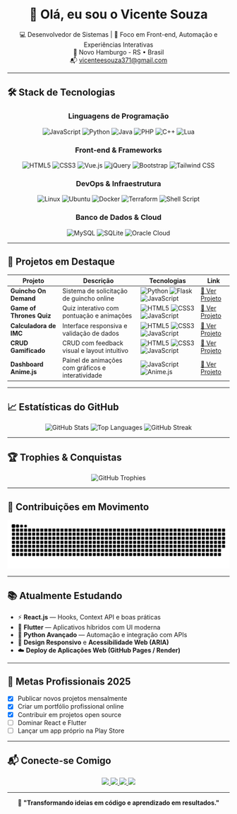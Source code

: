 <h1 align="center">👋 Olá, eu sou o <strong>Vicente Souza</strong></h1>

<p align="center">
  💻 Desenvolvedor de Sistemas | 🎯 Foco em Front-end, Automação e Experiências Interativas  
  <br/>
  📍 Novo Hamburgo - RS • Brasil  
  <br/>
  📬 <a href="mailto:vicenteesouza371@gmail.com">vicenteesouza371@gmail.com</a>
</p>

---

## 🛠️ Stack de Tecnologias

<div align="center">

### **Linguagens de Programação**
![JavaScript](https://img.shields.io/badge/JavaScript-F7DF1E?style=for-the-badge&logo=javascript&logoColor=black)
![Python](https://img.shields.io/badge/Python-3776AB?style=for-the-badge&logo=python&logoColor=white)
![Java](https://img.shields.io/badge/Java-ED8B00?style=for-the-badge&logo=java&logoColor=white)
![PHP](https://img.shields.io/badge/PHP-777BB4?style=for-the-badge&logo=php&logoColor=white)
![C++](https://img.shields.io/badge/C++-00599C?style=for-the-badge&logo=c%2B%2B&logoColor=white)
![Lua](https://img.shields.io/badge/Lua-2C2D72?style=for-the-badge&logo=lua&logoColor=white)

### **Front-end & Frameworks**
![HTML5](https://img.shields.io/badge/HTML5-E34F26?style=for-the-badge&logo=html5&logoColor=white)
![CSS3](https://img.shields.io/badge/CSS3-1572B6?style=for-the-badge&logo=css3&logoColor=white)
![Vue.js](https://img.shields.io/badge/Vue.js-4FC08D?style=for-the-badge&logo=vue.js&logoColor=white)
![jQuery](https://img.shields.io/badge/jQuery-0769AD?style=for-the-badge&logo=jquery&logoColor=white)
![Bootstrap](https://img.shields.io/badge/Bootstrap-7952B3?style=for-the-badge&logo=bootstrap&logoColor=white)
![Tailwind CSS](https://img.shields.io/badge/Tailwind_CSS-38B2AC?style=for-the-badge&logo=tailwind-css&logoColor=white)

### **DevOps & Infraestrutura**
![Linux](https://img.shields.io/badge/Linux-FCC624?style=for-the-badge&logo=linux&logoColor=black)
![Ubuntu](https://img.shields.io/badge/Ubuntu-E95420?style=for-the-badge&logo=ubuntu&logoColor=white)
![Docker](https://img.shields.io/badge/Docker-2496ED?style=for-the-badge&logo=docker&logoColor=white)
![Terraform](https://img.shields.io/badge/Terraform-7B42BC?style=for-the-badge&logo=terraform&logoColor=white)
![Shell Script](https://img.shields.io/badge/Shell_Script-121011?style=for-the-badge&logo=gnu-bash&logoColor=white)

### **Banco de Dados & Cloud**
![MySQL](https://img.shields.io/badge/MySQL-4479A1?style=for-the-badge&logo=mysql&logoColor=white)
![SQLite](https://img.shields.io/badge/SQLite-003B57?style=for-the-badge&logo=sqlite&logoColor=white)
![Oracle Cloud](https://img.shields.io/badge/Oracle_Cloud-F80000?style=for-the-badge&logo=oracle&logoColor=white)

</div>

---

## 🧩 Projetos em Destaque

| Projeto | Descrição | Tecnologias | Link |
|----------|------------|-------------|------|
| **Guincho On Demand** | Sistema de solicitação de guincho online | ![Python](https://img.shields.io/badge/Python-3776AB?style=flat-square&logo=python&logoColor=white) ![Flask](https://img.shields.io/badge/Flask-000000?style=flat-square&logo=flask&logoColor=white) ![JavaScript](https://img.shields.io/badge/JavaScript-F7DF1E?style=flat-square&logo=javascript&logoColor=black) | [🔗 Ver Projeto](https://github.com/Souza371/Guincho-On-demand) |
| **Game of Thrones Quiz** | Quiz interativo com pontuação e animações | ![HTML5](https://img.shields.io/badge/HTML5-E34F26?style=flat-square&logo=html5&logoColor=white) ![CSS3](https://img.shields.io/badge/CSS3-1572B6?style=flat-square&logo=css3&logoColor=white) ![JavaScript](https://img.shields.io/badge/JavaScript-F7DF1E?style=flat-square&logo=javascript&logoColor=black) | [🔗 Ver Projeto](https://github.com/Souza371/Game-of-Trones) |
| **Calculadora de IMC** | Interface responsiva e validação de dados | ![HTML5](https://img.shields.io/badge/HTML5-E34F26?style=flat-square&logo=html5&logoColor=white) ![CSS3](https://img.shields.io/badge/CSS3-1572B6?style=flat-square&logo=css3&logoColor=white) ![JavaScript](https://img.shields.io/badge/JavaScript-F7DF1E?style=flat-square&logo=javascript&logoColor=black) | [🔗 Ver Projeto](https://github.com/Souza371/-Calculadora-de-IMC) |
| **CRUD Gamificado** | CRUD com feedback visual e layout intuitivo | ![HTML5](https://img.shields.io/badge/HTML5-E34F26?style=flat-square&logo=html5&logoColor=white) ![CSS3](https://img.shields.io/badge/CSS3-1572B6?style=flat-square&logo=css3&logoColor=white) ![JavaScript](https://img.shields.io/badge/JavaScript-F7DF1E?style=flat-square&logo=javascript&logoColor=black) | [🔗 Ver Projeto](https://github.com/Souza371/Projeto-Final-CRUD-Gamificado) |
| **Dashboard Anime.js** | Painel de animações com gráficos e interatividade | ![JavaScript](https://img.shields.io/badge/JavaScript-F7DF1E?style=flat-square&logo=javascript&logoColor=black) ![Anime.js](https://img.shields.io/badge/Anime.js-000000?style=flat-square) | [🔗 Ver Projeto](https://github.com/Souza371/Mini-Projeto-Dashboard-de-Anima-es-Anime.js-) |

---

## 📈 Estatísticas do GitHub

<div align="center">

<!-- 🧠 Estatísticas principais -->
<img width="49%" src="https://github-readme-stats.vercel.app/api?username=Souza371&show_icons=true&theme=tokyonight&include_all_commits=true&count_private=true" alt="GitHub Stats"/>

<!-- 🧩 Linguagens mais usadas -->
<img width="49%" src="https://github-readme-stats.vercel.app/api/top-langs/?username=Souza371&layout=compact&theme=tokyonight&langs_count=8" alt="Top Languages"/>

<!-- 🔥 Streak -->
<img src="https://streak-stats.demolab.com?user=Souza371&theme=tokyonight&hide_border=true" alt="GitHub Streak"/>

</div>

---

## 🏆 Trophies & Conquistas

<div align="center">
  <img src="https://github-profile-trophy.vercel.app/?username=Souza371&theme=tokyonight&no-frame=true&row=1&column=7" alt="GitHub Trophies"/>
</div>

---

## 🐍 Contribuições em Movimento

<div align="center">
  <img src="https://raw.githubusercontent.com/Souza371/Souza371/output/github-contribution-grid-snake-dark.svg" alt="snake animation"/>
</div>

---

## 📚 Atualmente Estudando

- ⚡ **React.js** — Hooks, Context API e boas práticas  
- 📱 **Flutter** — Aplicativos híbridos com UI moderna  
- 🧠 **Python Avançado** — Automação e integração com APIs  
- 🎨 **Design Responsivo** e **Acessibilidade Web (ARIA)**  
- ☁️ **Deploy de Aplicações Web (GitHub Pages / Render)**  

---

## 🎯 Metas Profissionais 2025

- [x] Publicar novos projetos mensalmente  
- [x] Criar um portfólio profissional online  
- [x] Contribuir em projetos open source  
- [ ] Dominar React e Flutter  
- [ ] Lançar um app próprio na Play Store  

---

## 📬 Conecte-se Comigo

<div align="center">
  <a href="mailto:vicenteesouza371@gmail.com">
    <img src="https://img.shields.io/badge/Email-D14836?style=for-the-badge&logo=gmail&logoColor=white"/>
  </a>
  <a href="https://www.linkedin.com/in/vicente-souza-146b4527a/">
    <img src="https://img.shields.io/badge/LinkedIn-0077B5?style=for-the-badge&logo=linkedin&logoColor=white"/>
  </a>
  <a href="https://www.instagram.com/vicente_de_souza_/">
    <img src="https://img.shields.io/badge/Instagram-E4405F?style=for-the-badge&logo=instagram&logoColor=white"/>
  </a>
  <a href="https://souza371.github.io/Vicente-Souza-Desenvolvedor-de-Sistemas/">
    <img src="https://img.shields.io/badge/Portfólio-FFD700?style=for-the-badge&logo=About.me&logoColor=black&labelColor=FFD700"/>
  </a>
</div>

---

<p align="center">
  🌟 <strong>"Transformando ideias em código e aprendizado em resultados."</strong>
</p>
